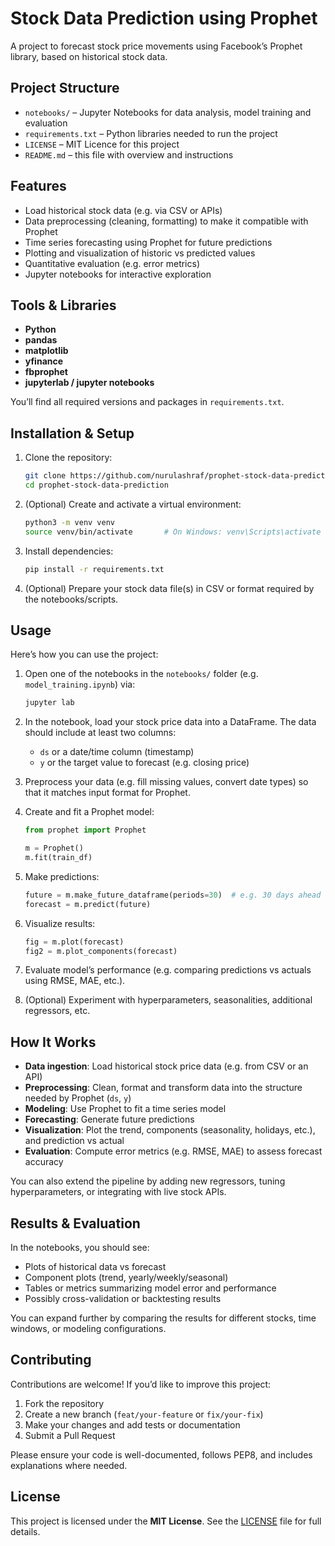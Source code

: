 # Stock Data Prediction using Prophet

A project to forecast stock price movements using Facebook’s Prophet library, based on historical stock data.  

## Project Structure

- `notebooks/` – Jupyter Notebooks for data analysis, model training and evaluation  
- `requirements.txt` – Python libraries needed to run the project  
- `LICENSE` – MIT Licence for this project  
- `README.md` – this file with overview and instructions
  
## Features

- Load historical stock data (e.g. via CSV or APIs)  
- Data preprocessing (cleaning, formatting) to make it compatible with Prophet  
- Time series forecasting using Prophet for future predictions  
- Plotting and visualization of historic vs predicted values  
- Quantitative evaluation (e.g. error metrics)  
- Jupyter notebooks for interactive exploration  

## Tools & Libraries

- **Python**
- **pandas**
- **matplotlib**
- **yfinance**
- **fbprophet**
- **jupyterlab / jupyter notebooks**

You’ll find all required versions and packages in `requirements.txt`.

## Installation & Setup

1. Clone the repository:

   ```bash
   git clone https://github.com/nurulashraf/prophet-stock-data-prediction.git
   cd prophet-stock-data-prediction
   ```

2. (Optional) Create and activate a virtual environment:

   ```bash
   python3 -m venv venv
   source venv/bin/activate       # On Windows: venv\Scripts\activate
   ```

3. Install dependencies:

   ```bash
   pip install -r requirements.txt
   ```

4. (Optional) Prepare your stock data file(s) in CSV or format required by the notebooks/scripts.

## Usage

Here’s how you can use the project:

1. Open one of the notebooks in the `notebooks/` folder (e.g. `model_training.ipynb`) via:

   ```bash
   jupyter lab
   ```

2. In the notebook, load your stock price data into a DataFrame. The data should include at least two columns:

   * `ds` or a date/time column (timestamp)
   * `y` or the target value to forecast (e.g. closing price)

3. Preprocess your data (e.g. fill missing values, convert date types) so that it matches input format for Prophet.

4. Create and fit a Prophet model:

   ```python
   from prophet import Prophet

   m = Prophet()
   m.fit(train_df)
   ```

5. Make predictions:

   ```python
   future = m.make_future_dataframe(periods=30)  # e.g. 30 days ahead
   forecast = m.predict(future)
   ```

6. Visualize results:

   ```python
   fig = m.plot(forecast)
   fig2 = m.plot_components(forecast)
   ```

7. Evaluate model’s performance (e.g. comparing predictions vs actuals using RMSE, MAE, etc.).

8. (Optional) Experiment with hyperparameters, seasonalities, additional regressors, etc.

## How It Works

* **Data ingestion**: Load historical stock price data (e.g. from CSV or an API)
* **Preprocessing**: Clean, format and transform data into the structure needed by Prophet (`ds`, `y`)
* **Modeling**: Use Prophet to fit a time series model
* **Forecasting**: Generate future predictions
* **Visualization**: Plot the trend, components (seasonality, holidays, etc.), and prediction vs actual
* **Evaluation**: Compute error metrics (e.g. RMSE, MAE) to assess forecast accuracy

You can also extend the pipeline by adding new regressors, tuning hyperparameters, or integrating with live stock APIs.

## Results & Evaluation

In the notebooks, you should see:

* Plots of historical data vs forecast
* Component plots (trend, yearly/weekly/seasonal)
* Tables or metrics summarizing model error and performance
* Possibly cross-validation or backtesting results

You can expand further by comparing the results for different stocks, time windows, or modeling configurations.

## Contributing

Contributions are welcome! If you’d like to improve this project:

1. Fork the repository
2. Create a new branch (`feat/your-feature` or `fix/your-fix`)
3. Make your changes and add tests or documentation
4. Submit a Pull Request

Please ensure your code is well-documented, follows PEP8, and includes explanations where needed.

## License

This project is licensed under the **MIT License**. See the [LICENSE](LICENSE) file for full details.

